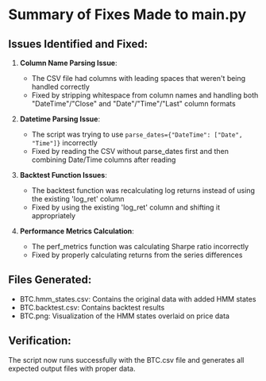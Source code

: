 # Summary of Fixes Made to main.py

## Issues Identified and Fixed:

1. **Column Name Parsing Issue**:
   - The CSV file had columns with leading spaces that weren't being handled correctly
   - Fixed by stripping whitespace from column names and handling both "DateTime"/"Close" and "Date"/"Time"/"Last" column formats

2. **Datetime Parsing Issue**:
   - The script was trying to use `parse_dates={"DateTime": ["Date", "Time"]}` incorrectly
   - Fixed by reading the CSV without parse_dates first and then combining Date/Time columns after reading

3. **Backtest Function Issues**:
   - The backtest function was recalculating log returns instead of using the existing 'log_ret' column
   - Fixed by using the existing 'log_ret' column and shifting it appropriately

4. **Performance Metrics Calculation**:
   - The perf_metrics function was calculating Sharpe ratio incorrectly
   - Fixed by properly calculating returns from the series differences

## Files Generated:
- BTC.hmm_states.csv: Contains the original data with added HMM states
- BTC.backtest.csv: Contains backtest results
- BTC.png: Visualization of the HMM states overlaid on price data

## Verification:
The script now runs successfully with the BTC.csv file and generates all expected output files with proper data.
